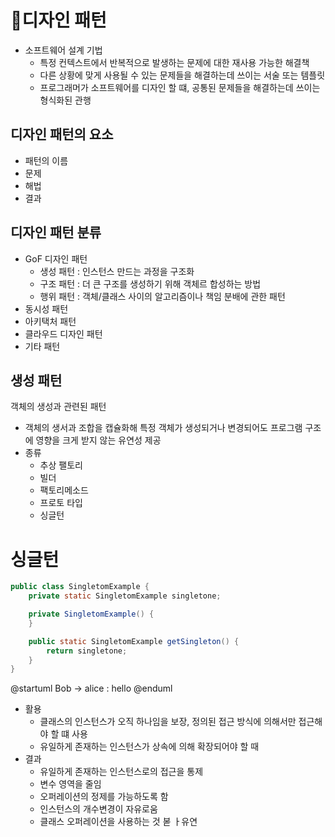 # 💁디자인 패턴

- 소프트웨어 설계 기법
  - 특정 컨텍스트에서 반복적으로 발생하는 문제에 대한 재사용 가능한 해결책
  - 다른 상황에 맞게 사용될 수 있는 문제들을 해결하는데 쓰이는 서술 또는 템플릿
  - 프로그래머가 소프트웨어를 디자인 할 떄, 공통된 문제들을 해결하는데 쓰이는 형식화된 관행

## 디자인 패턴의 요소

- 패턴의 이름
- 문제
- 해법
- 결과

## 디자인 패턴 분류

- GoF 디자인 패턴
  - 생성 패턴 : 인스턴스 만드는 과정을 구조화
  - 구조 패턴 : 더 큰 구조를 생성하기 위해 객체르 합성하는 방법
  - 행위 패턴 : 객체/클래스 사이의 알고리즘이나 책임 분배에 관한 패턴
- 동시성 패턴
- 아키택처 패턴
- 클라우드 디자인 패턴
- 기타 패턴

## 생성 패턴

객체의 생성과 관련된 패턴

- 객체의 생서과 조합을 캡슐화해 특정 객체가 생성되거나 변경되어도 프로그램 구조에 영향을 크게 받지 않는 유연성 제공
- 종류
  - 추상 팰토리
  - 빌더
  - 팩토리메소드
  - 프로토 타입
  - 싱글턴

# 싱글턴

```java
public class SingletomExample {
    private static SingletomExample singletone;

    private SingletomExample() {
    }

    public static SingletomExample getSingleton() {
        return singletone;
    }
}
```

@startuml
Bob -> alice : hello
@enduml

- 활용
  - 클래스의 인스턴스가 오직 하나임을 보장, 정의된 접근 방식에 의해서만 접근해야 할 떄 사용
  - 유일하게 존재하는 인스턴스가 상속에 의해 확장되어야 할 때
- 결과
  - 유일하게 존재하는 인스턴스로의 접근을 통제
  - 변수 영역을 줄임
  - 오퍼레이션의 정제를 가능하도록 함
  - 인스턴스의 개수변경이 자유로움
  - 클래스 오퍼레이션을 사용하는 것 볻 ㅏ유연
